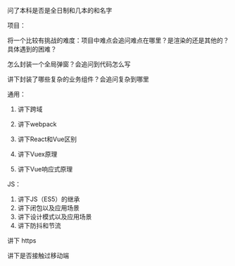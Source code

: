 

问了本科是否是全日制和几本的和名字

项目：

将一个比较有挑战的难度：项目中难点会追问难点在哪里？是渲染的还是其他的？具体遇到的困难？

怎么封装一个全局弹窗？会追问到代码怎么写

讲下封装了哪些复杂的业务组件？会追问复杂到哪里

通用：

1. 讲下跨域
2. 讲下webpack

3. 讲下React和Vue区别

4. 讲下Vuex原理
5. 讲下Vue响应式原理

JS：

1. 讲下JS（ES5）的继承
2. 讲下闭包以及应用场景
3. 讲下设计模式以及应用场景
4. 讲下防抖和节流

讲下 https

讲下是否接触过移动端